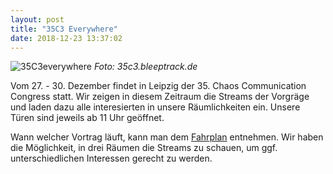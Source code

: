 ```yaml
---
layout: post
title: "35C3 Everywhere"
date: 2018-12-23 13:37:02
---
```

![35C3everywhere](/media/2018-11-23/35c3-everywhere.png)
*Foto: 35c3.bleeptrack.de*

Vom 27. - 30. Dezember findet in Leipzig der 35. Chaos Communication Congress statt. Wir zeigen in diesem Zeitraum die Streams der Vorgräge und laden dazu alle interesierten in unsere Räumlichkeiten ein. Unsere Türen sind jeweils ab 11 Uhr geöffnet.

Wann welcher Vortrag läuft, kann man dem [Fahrplan](https://fahrplan.events.ccc.de/congress/2018/Fahrplan) entnehmen. Wir haben die Möglichkeit, in drei Räumen die Streams zu schauen, um ggf. unterschiedlichen Interessen gerecht zu werden.